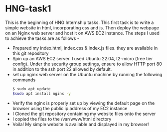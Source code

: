 # HNG-task1
This is the beginning of HNG Internship tasks.
This first task is to write a simple website in html, incorporating css and js. Then deploy the webpage on an Nginx web server and host it on AWS EC2 instance. 
The steps I used to achieve the tasks are as follows - 
 - Prepared my index.html, index.css & index.js files. they are available in this git repository
 - Spin up an AWS EC2 server. I used Ubuntu 22.04, t2-micro (free tier config). Under the security group settings, ensure to allow HTTP port 80 in addition to the ssh port 22 allowed by default.
 - set up nginx web server on the Ubuntu machine by running the following commands
   ```bash
   $ sudo apt update
   $sudo apt install nginx -y
   
  - Verify the nginx is properly set up by viewing the default page on the browser using the public ip address of my EC2 instance
  - I Cloned the git repository containing my website files onto the server
  - I copied the files to the /var/www/html directory
  - Voila! My simple website is available and displayed in my browser! 
